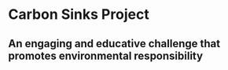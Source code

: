 # Carbon Sinks Project

## An engaging and educative challenge that promotes environmental responsibility


